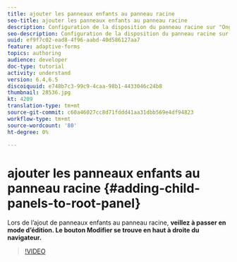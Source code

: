 ```yaml
---
title: ajouter les panneaux enfants au panneau racine
seo-title: ajouter les panneaux enfants au panneau racine
description: Configuration de la disposition du panneau racine sur "Onglets à gauche" et ajout de panneaux enfants au panneau racine.
seo-description: Configuration de la disposition du panneau racine sur "Onglets à gauche" et ajout de panneaux enfants au panneau racine.
uuid: ef9f7c02-ead8-4f96-aabd-40d586127aa7
feature: adaptive-forms
topics: authoring
audience: developer
doc-type: tutorial
activity: understand
version: 6.4,6.5
discoiquuid: e748b7c3-99c9-4caa-98b1-4433046c24b8
thumbnail: 28536.jpg
kt: 4209
translation-type: tm+mt
source-git-commit: c60a46027cc8d71fddd41aa31dbb569e4df94823
workflow-type: tm+mt
source-wordcount: '80'
ht-degree: 0%

---
```



# ajouter les panneaux enfants au panneau racine {#adding-child-panels-to-root-panel}

Lors de l’ajout de panneaux enfants au panneau racine, **veillez à passer en mode d’édition. Le bouton Modifier se trouve en haut à droite du navigateur.**


>[!VIDEO](https://video.tv.adobe.com/v/28536?quality=9&learn=on)

